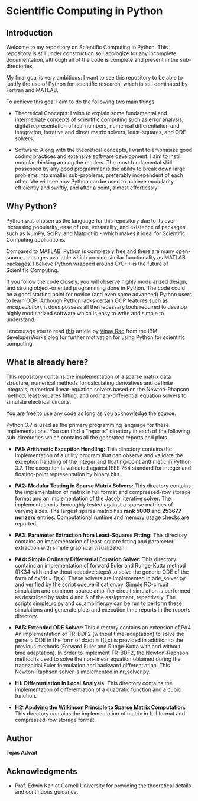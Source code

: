 # Scientific Computing in Python

## Introduction

Welcome to my repository on Scientific Computing in Python. This repository is still under construction so I apologize for any incomplete documentation, although all of the code is complete and present in the sub-directories.

My final goal is very ambitious: I want to see this repository to be able to justify the use of Python for scientific research, which is still dominated by Fortran and MATLAB.

To achieve this goal I aim to do the following two main things:

* Theoretical Concepts: I wish to explain some fundamental and intermediate concepts of scientific computing such as error analysis, digital representation of real numbers, numerical differentiation and integration, iterative and direct matrix solvers, least-squares, and ODE solvers.

* Software: Along with the theoretical concepts, I want to emphasize good coding practices and extensive software development. I aim to instill modular thinking among the readers. The most fundamental skill possessed by any good programmer is the ability to break down large problems into smaller sub-problems, preferably independent of each other. We will see how Python can be used to achieve modularity efficiently and swiftly, and after a point, almost effortlessly! 


## Why Python?

Python was chosen as the language for this repository due to its ever-increasing popularity, ease of use, versatality, and existence of packages such as NumPy, SciPy, and Matplotlib - which makes it ideal for Scientific Computing applications.

Compared to MATLAB, Python is completely free and there are many open-source packages available which provide similar functionality as MATLAB packages. I believe Python wrapped around C/C++ is the future of Scientific Computing.

If you follow the code closely, you will observe highly modularized design, and strong object-oriented programming done in Python. The code could be a good starting point for novice (and even some advanced) Python users to learn OOP. Although Python lacks certain OOP features such as *encapsulation*, it does possess all the necessary tools required to develop highly modularized software which is easy to write and simple to understand.

I encourage you to read [this](https://developer.ibm.com/dwblog/2018/use-python-for-scientific-research/) article by [Vinay Rao](https://developer.ibm.com/author/vinay.rao/) from the IBM developerWorks blog for further motivation for using Python for scientific computing.

## What is already here?

This repository contains the implementation of a sparse matrix data structure, numerical methods for calculating derivatives and definite integrals, numerical linear-equation solvers based on the Newton-Rhapson method, least-squares fitting, and ordinary-differential equation solvers to simulate electrical circuits.

You are free to use any code as long as you acknowledge the source.

Python 3.7 is used as the primary programming language for these implementations. You can find a "reports" directory in each of the following sub-directories which contains all the generated reports and plots.

* **PA1: Arithmetic Exception Handling:** This directory contains the implementation of a utility program that can observe and validate the exception handling of the integer and floating-point arithmetic in Python 3.7. The exception is validated against IEEE 754 standard for integer and floating-point representation by binary bits.


* **PA2:  Modular Testing in Sparse Matrix Solvers:** This directory contains the implementation of matrix in full format and compressed-row storage format and an implementation of the Jacobi iterative solver. The implementation is thoroughly tested against a sparse matrices of varying sizes. The largest sparse matrix has **rank 5000** and **253677 nonzero** entries. Computational runtime and memory usage checks are reported.

* **PA3:  Parameter Extraction from Least-Squares Fitting:** This directory contains an implementation of least-square fitting and parameter extraction with simple graphical visualization.

* **PA4:  Simple Ordinary Differential Equation Solver:** This directory contains an implementation of forward Euler and Runge-Kutta method (RK34 with and without adaptive steps) to solve the generic ODE of the form of dx/dt = f(t,x). These solvers are implemented in ode_solver.py and verified by the script ode_verification.py. Simple RC-circuit simulation and common-source amplifier circuit simulation is performed as described by tasks 4 and 5 of the assignment, repectively. The scripts simple_rc.py and cs_amplifier.py can be run to perform these simulations and generate plots and execution time reports in the reports directory.


* **PA5:  Extended ODE Solver:** This directory contains an extension of PA4. An implementation of TR-BDF2 (without time-adaptation) to solve the generic ODE in the form of dx/dt = f(t,x) is provided in addition to the previous methods (Forward Euler and Runge-Kutta with and without time adaptation). In order to implement TR-BDF2, the Newton-Raphson method is used to solve the non-linear equation obtained during the trapezoidal Euler formulation and backward differentiation. This Newton-Raphson solver is implemented in nr_solver.py. 

* **H1: Differentiation in Local Analysis:** This directory contains the implementation of differentiation of a quadratic function and a cubic function.


* **H2: Applying the Wilkinson Principle to Sparse Matrix Computation:** This directory contains the implementation of matrix in full format and compressed-row storage format.


## Author

**Tejas Advait**

## Acknowledgments

* Prof. Edwin Kan at Cornell University for providing the theoretical details and continuous guidance.
